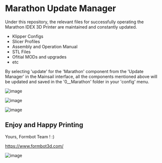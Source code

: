 # Marathon Update Manager


Under this repository, the relevant files for successfully operating the Marathon IDEX 3D Printer are maintained and constantly updated.

- Klipper Configs
- Slicer Profiles
- Assembly and Operation Manual
- STL Files
- Ofitial MODs and upgrades
- etc

By selecting 'update' for the 'Marathon' component from the 'Update Manager' in the Mainsail interface, all the components mentioned above will be updated and saved in the '0__Marathon' folder in your 'config' menu. 


![image](https://github.com/FORMBOT/Marathon_UpdateManager/assets/73830817/dd922d1c-4549-48f6-a067-cbfa4e0b25e2)

![image](https://github.com/FORMBOT/Marathon_UpdateManager/assets/73830817/9529fba3-bc34-4b25-b13b-42f3acf13e36)


![image](https://github.com/FORMBOT/Marathon_UpdateManager/assets/73830817/1f5c65ee-3295-4c14-8233-b90a66a1f21d)


## Enjoy and Happy Printing

Yours, Formbot Team ! :)

https://www.formbot3d.com/

![image](https://github.com/FORMBOT/Marathon/assets/73830817/c5c75fbc-0f3b-45f6-9250-319c1e67f1dc)


